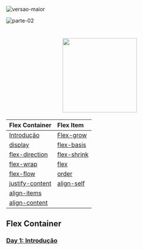 ![versao-maior](https://user-images.githubusercontent.com/57417305/80772249-6fe01600-8b2c-11ea-8926-c8c969dfa8c8.gif)

![parte-02](https://user-images.githubusercontent.com/57417305/80775418-efbeae00-8b35-11ea-97b0-7eba5ac0bff1.gif)

<h1 align="center">
  <img width="200px" src="https://user-images.githubusercontent.com/57417305/80775981-88a1f900-8b37-11ea-95dd-0e69686f1365.gif" />
</h1>

| Flex Container                     |  Flex Item
| :---                               |  :--- 
| [Introdução](#flexbox-intro)       |  [Flex-grow](#flex-grow)
| [display](#flex-container-display) |  [flex-basis](#flex-basis)
| [flex-direction](#flex-direction)  |  [flex-shrink](#flex-shrink)
| [flex-wrap](#flex-wrap)            |  [flex](#flex)
| [flex-flow](#flex-flow)            |  [order](#order)
| [justify-content](#justify-content)|  [align-self](#align-self)
| [align-items](#align-items)        |
| [align-content](#align-content)    |
  
## Flex Container

<a id="flexbox-intro"></a>

### [Day 1: Introdução](#flexbox-intro)
